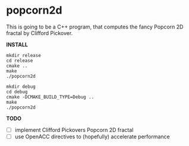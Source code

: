 # popcorn2d

This is going to be a C++ program, that computes the fancy Popcorn 2D fractal by Clifford Pickover.

__INSTALL__
```
mkdir release
cd release
cmake ..
make
./popcorn2d
```
```
mkdir debug
cd debug
cmake -DCMAKE_BUILD_TYPE=Debug ..
make
./popcorn2d
```

__TODO__
- [ ] implement Clifford Pickovers Popcorn 2D fractal
- [ ] use OpenACC directives to (hopefully) accelerate performance

